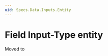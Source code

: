 ```yaml
---
uid: Specs.Data.Inputs.Entity
---
```

# Field Input-Type **entity**

Moved to [](xref:Basics.Data.Fields.Entity)